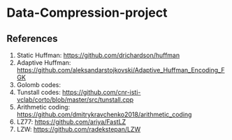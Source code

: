 # Data-Compression-project

## References
1. Static Huffman: https://github.com/drichardson/huffman
2. Adaptive Huffman: https://github.com/aleksandarstojkovski/Adaptive_Huffman_Encoding_FGK
3. Golomb codes: 
4. Tunstall codes: https://github.com/cnr-isti-vclab/corto/blob/master/src/tunstall.cpp
5. Arithmetic coding: https://github.com/dmitrykravchenko2018/arithmetic_coding
6. LZ77: https://github.com/ariya/FastLZ
7. LZW: https://github.com/radekstepan/LZW
